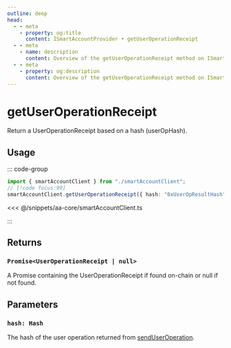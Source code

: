 ```yaml
---
outline: deep
head:
  - - meta
    - property: og:title
      content: ISmartAccountProvider • getUserOperationReceipt
  - - meta
    - name: description
      content: Overview of the getUserOperationReceipt method on ISmartAccountProvider
  - - meta
    - property: og:description
      content: Overview of the getUserOperationReceipt method on ISmartAccountProvider
---
```


# getUserOperationReceipt

Return a UserOperationReceipt based on a hash (userOpHash).

## Usage

::: code-group

```ts [example.ts]
import { smartAccountClient } from "./smartAccountClient";
// [!code focus:99]
smartAccountClient.getUserOperationReceipt({ hash: "0xUserOpResultHash" });
```

<<< @/snippets/aa-core/smartAccountClient.ts

:::

## Returns

### `Promise<UserOperationReceipt | null>`

A Promise containing the UserOperationReceipt if found on-chain or null if not found.

## Parameters

### `hash: Hash`

The hash of the user operation returned from [sendUserOperation](./sendUserOperation).
